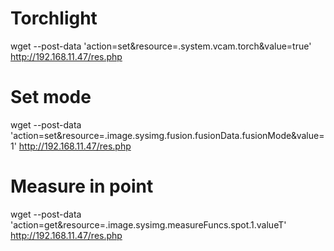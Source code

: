 # Torchlight
wget --post-data 'action=set&resource=.system.vcam.torch&value=true'  http://192.168.11.47/res.php

# Set mode
wget --post-data 'action=set&resource=.image.sysimg.fusion.fusionData.fusionMode&value=1'  http://192.168.11.47/res.php

# Measure in point 
wget --post-data 'action=get&resource=.image.sysimg.measureFuncs.spot.1.valueT'  http://192.168.11.47/res.php

